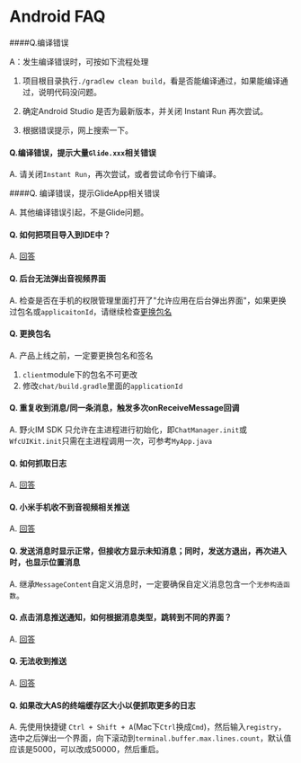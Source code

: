 # Android FAQ

####Q.编译错误

A：发生编译错误时，可按如下流程处理

1. 项目根目录执行```./gradlew clean build```，看是否能编译通过，如果能编译通过，说明代码没问题。

2. 确定Android Studio 是否为最新版本，并关闭 Instant Run 再次尝试。

3. 根据错误提示，网上搜索一下。



#### Q.编译错误，提示大量```Glide.xxx```相关错误

A. 请关闭```Instant Run```，再次尝试，或者尝试命令行下编译。



####Q. 编译错误，提示GlideApp相关错误

A. 其他编译错误引起，不是Glide问题。



#### Q. 如何把项目导入到IDE中？

A. [回答](./android/q1.md)



#### Q. 后台无法弹出音视频界面

A. 检查是否在手机的权限管理里面打开了"允许应用在后台弹出界面"，如果更换过包名或```applicaitonId```，请继续检查[更换包名](#Q.更换包名)



#### Q. 更换包名

A. 产品上线之前，一定要更换包名和签名

1. ```client```module下的包名不可更改
2. 修改```chat/build.gradle```里面的```applicationId```

#### Q. 重复收到消息/同一条消息，触发多次onReceiveMessage回调

A. 野火IM SDK 只允许在主进程进行初始化，即```ChatManager.init```或```WfcUIKit.init```只需在主进程调用一次，可参考```MyApp.java```

#### Q. 如何抓取日志

A. [回答](./android/q3.md)

#### 	Q. 小米手机收不到音视频相关推送

A. [回答](./android/q4.md)

#### Q. 发送消息时显示正常，但接收方显示未知消息；同时，发送方退出，再次进入时，也显示位置消息

A. 继承```MessageContent```自定义消息时，一定要确保自定义消息包含一个```无参构造函数```。

#### Q. 点击消息推送通知，如何根据消息类型，跳转到不同的界面？

A. [回答](./android/q5.md)

#### Q. 无法收到推送

A. [回答](./android/q6.md)

#### Q. 如果改大AS的终端缓存区大小以便抓取更多的日志
A. 先使用快捷键 ```Ctrl + Shift + A```(Mac下```Ctrl```换成```Cmd```)，然后输入```registry```，选中之后弹出一个界面，向下滚动到```terminal.buffer.max.lines.count```，默认值应该是5000，可以改成50000，然后重启。
